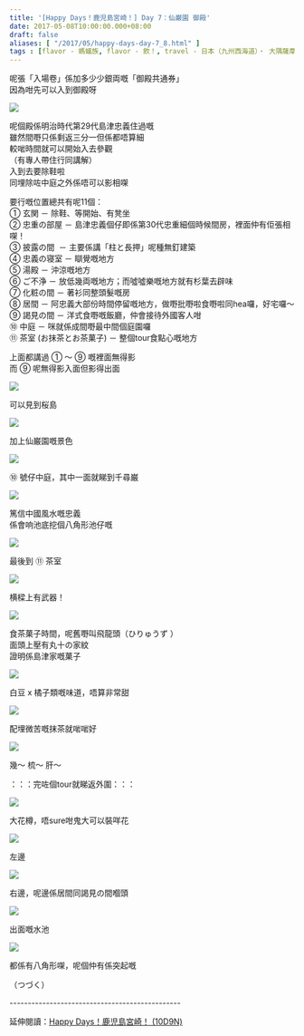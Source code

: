 ```yaml
---
title: '[Happy Days！鹿児島宮崎！] Day 7：仙巌園 御殿'
date: 2017-05-08T10:00:00.000+08:00
draft: false
aliases: [ "/2017/05/happy-days-day-7_8.html" ]
tags : [flavor - 螞蟻族, flavor - 飲！, travel - 日本（九州西海道）・ 大隅薩摩鹿児島と日向宮崎]
---
```


呢張「入場卷」係加多少少銀両嘅「御殿共通券」  
因為咁先可以入到御殿呀  

![](/images/kojkmi7d14.jpg)

呢個殿係明治時代第29代島津忠義住過嘅  
雖然間嘢只係剩返三分一但係都唔算細  
較啱時間就可以開始入去參觀  
（有專人帶住行同講解）  
入到去要除鞋啦  
同埋除咗中庭之外係唔可以影相㗎  
  
要行嘅位置總共有呢11個：  
① 玄関 － 除鞋、等開始、有凳坐  
② 忠重の部屋 － 島津忠義個仔即係第30代忠重細個時候間房，裡面仲有佢張相㗎！  
③ 披露の間  － 主要係講「柱と長押」呢種無釘建築  
④ 忠義の寝室 － 瞓覺嘅地方  
⑤ 湯殿 － 沖涼嘅地方  
⑥ ご不浄 － 放低幾両嘅地方；而噓噓樂嘅地方就有杉葉去辟味  
⑦ 化粧の間 － 著衫同整頭髮嘅房  
⑧ 居間 － 阿忠義大部份時間停留嘅地方，做嘢批嘢啦食嘢啦同hea囉，好宅囉～  
⑨ 謁見の間 － 洋式食嘢嘅飯廳，仲會接待外國客人咁  
⑩ 中庭 － 咪就係成間嘢最中間個庭園囉  
⑪ 茶室 (お抹茶とお茶菓子) － 整個tour食點心嘅地方  
  
上面都講過 ① ～ ⑨ 嘅裡面無得影  
而 ⑨ 呢無得影入面但影得出面  

![](/images/kojkmi7d14a.jpg)

可以見到桜島  

![](/images/kojkmi7d14b.jpg)

加上仙巌園嘅景色  

![](/images/kojkmi7d14c.jpg)

⑩ 號仔中庭，其中一面就睇到千尋巌  

![](/images/kojkmi7d14d.jpg)

篤信中國風水嘅忠義  
係會响池底挖個八角形池仔嘅  

![](/images/kojkmi7d14e.jpg)

最後到 ⑪ 茶室  

![](/images/kojkmi7d14f.jpg)

横樑上有武器！  

![](/images/kojkmi7d14g.jpg)

食茶菓子時間，呢舊嘢叫飛龍頭（ひりゅうず ）  
面頭上壓有丸十の家紋  
證明係島津家嘅菓子  

![](/images/kojkmi7d14h.jpg)

白豆 x 橘子類嘅味道，唔算非常甜  

![](/images/kojkmi7d14i.jpg)

配埋微苦嘅抹茶就啱啱好  

![](/images/kojkmi7d14j.jpg)

幾～ 梳～ 肝～  
  
  
：：：完咗個tour就睇返外圍：：：  
  
  

![](/images/kojkmi7d14k.jpg)

大花樽，唔sure咁鬼大可以裝咩花  

![](/images/kojkmi7d14l.jpg)

左邊  

![](/images/kojkmi7d14m.jpg)

右邊，呢邊係居間同謁見の間嗰頭  

![](/images/kojkmi7d14n.jpg)

出面嘅水池  

![](/images/kojkmi7d14o.jpg)

都係有八角形㗎，呢個仲有係突起嘅  
  
  
  
（つづく）  
  
\-----------------------------------------------  
  
延伸閱讀：[Happy Days！鹿児島宮崎！ (10D9N)](https://hidie.net/kojkmi10d9n/)
